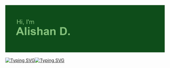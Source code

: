 <img src="header.png">

<a href="https://git.io/typing-svg"><img src="https://readme-typing-svg.herokuapp.com?font=Fira+Code&size=24&pause=1000&color=71C17C&background=52000000&width=435&lines=Student+of+NOSU+(Vladikavkaz%2C+Russia)" alt="Typing SVG" /></a><a href="https://git.io/typing-svg"><img src="https://readme-typing-svg.herokuapp.com?font=Fira+Code&size=24&pause=1000&color=71C17C&background=52000000&width=435&lines=Student+of+NOSU+(Vladikavkaz%2C+Russia)" alt="Typing SVG" /></a>
<!--
**volkiring/volkiring** is a ✨ _special_ ✨ repository because its `README.md` (this file) appears on your GitHub profile.

Here are some ideas to get you started:

- 🔭 I’m currently working on ...
- 🌱 I’m currently learning ...
- 👯 I’m looking to collaborate on ...
- 🤔 I’m looking for help with ...
- 💬 Ask me about ...
- 📫 How to reach me: ...
- 😄 Pronouns: ...
- ⚡ Fun fact: ...
-->
